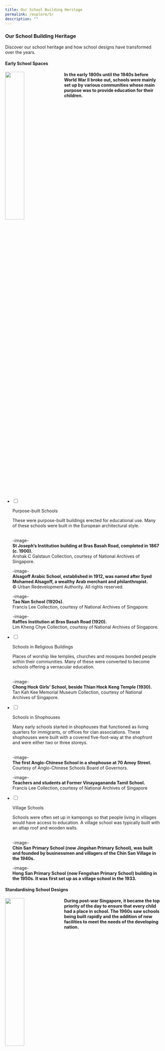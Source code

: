 ```yaml
---
title: Our School Building Heritage
permalink: /explore/5/
description: ""
---
```

### **Our School Building Heritage**
Discover our school heritage and how school designs have transformed over the years.

#### **Early School Spaces**

<img src="/images/schbuildingheritage.png" style="width:35%;margin-right:15px;" align = "left">
<b>In the early 1800s until the 1940s before World War II broke out, schools were mainly set up by various communities whose main purpose was to provide education for their children.</b>

<br clear="left">

<ul class="jekyllcodex_accordion">  
  
<li>  
  
<input type="checkbox" id="accordion1">  
  
<label for="accordion1">Purpose-built Schools</label>  
  
<div>  
  
<p>
These were purpose-built buildings erected for educational use. Many of these schools were built in the European architectural style.<br><br>
	
-image-<br>
<b>St Joseph’s Institution building at Bras Basah Road, completed in 1867 (c. 1900).</b><br>Arshak C Galstaun Collection, courtesy of National Archives of Singapore.
	
-image-<br>
<b>Alsagoff Arabic School, established in 1912, was named after Syed Mohamed Alsagoff, a wealthy Arab merchant and philanthropist.</b><br>© Urban Redevelopment Authority. All rights reserved.
	
-image-<br>
<b>Tao Nan School (1920s).</b><br>Francis Lee Collection, courtesy of National Archives of Singapore.
	
-image-<br>
<b>Raffles Institution at Bras Basah Road (1920).</b><br>Lim Kheng Chye Collection, courtesy of National Archives of Singapore.

</p>  
  
</div>  
  
</li>  
<li>  
  
<input type="checkbox" id="accordion2">  
  
<label for="accordion2">Schools in Religious Buildings</label>  
  
<div>  
  
<p>
Places of worship like temples, churches and mosques bonded people within their communities. Many of these were converted to become schools offering a vernacular education.<br><br>

-image-<br>
<b>Chong Hock Girls’ School, beside Thian Hock Keng Temple (1930).</b><br>Tan Kah Kee Memorial Museum Collection, courtesy of National Archives of Singapore.
	
</p>  
  
</div>  
  
</li>  
  
<li>  
  
<input type="checkbox" id="accordion3">  
  
<label for="accordion3">Schools in Shophouses</label>  
  
<div>  
  
<p>
Many early schools started in shophouses that functioned as living quarters for immigrants, or offices for clan associations. These shophouses were built with a covered five-foot-way at the shopfront and were either two or three storeys.<br><br>
	
-image-<br>	
<b>The first Anglo-Chinese School in a shophouse at 70 Amoy Street.</b><br>Courtesy of Anglo-Chinese Schools Board of Governors.
	
-image-<br>
<b>Teachers and students at Former Vinayagananda Tamil School.</b><br>
Francis Lee Collection, courtesy of National Archives of Singapore
  
</p>  
  
</div>  
  
</li>  
	
<li>  
  
<input type="checkbox" id="accordion4">  
  
<label for="accordion4">Village Schools</label>  
  
<div>  
  
<p>
Schools were often set up in kampongs so that people living in villages would have access to education. A village school was typically built with an attap roof and wooden walls.<br><br>
	
-image-<br>	
<b>Chin San Primary School (now Jingshan Primary School), was built and founded by businessmen and villagers of the Chin San Village in the 1940s.</b>
	
-image-<br>
<b>Hong San Primary School (now Fengshan Primary School) building in the 1950s. It was first set up as a village school in the 1933.</b>

</p>  
  
</div>  
  
</li>  	
  
</ul>

#### **Standardising School Designs**

<img src="/images/schbuildingheritage1.png" style="width:35%;margin-right:15px;" align = "left">
<b>During post-war Singapore, it became the top priority of the day to ensure that every child had a place in school. The 1960s saw schools being built rapidly and the addition of new facilities to meet the needs of the developing nation.</b>

<br clear="left">

<ul class="jekyllcodex_accordion">  
  
<li>  
  
<input type="checkbox" id="accordion5">  
  
<label for="accordion5">Multi-Storey Schools</label>  
  
<div>  
  
<p>
Under the 1947 Ten-Year Programme, five standard school designs were created. This included multi-storey school buildings which were proposed to maximise land space. By building upwards, schools were able to increase student enrolment and accommodate more facilities.<br><br>

-image-<br>
<b>One of the school designs during the 1950s.</b><br>Ministry of Information and the Arts Collection, courtesy of National Archives of Singapore.

-image-<br>
<b>A three-storey primary school by Public Works Department (1955).</b><br>Public Works Department Collection, courtesy of National Archives of Singapore.

-image-<br>
<b>A four-storey school building with a playing field (1958).</b><br>
Ministry of Information and the Arts Collection, courtesy of National Archives of Singapore.

</p>  
  
</div>  
  
</li>  
<li>  
  
<input type="checkbox" id="accordion6">  
  
<label for="accordion6">Technical Schools</label>  
  
<div>  
  
<p>
As the nation shifted its focus towards technical and science education, technical schools were built and facilities were expanded to accommodate the curriculum. Science laboratories, metal and carpentry workshops and home economic rooms became standard features in schools. 

-image-<br>
<b>Metal workshop of Serangoon Secondary Technical School and Thomson Primary Technical School (1964).</b><br>
Ministry of Information and the Arts Collection, courtesy of National Archives of Singapore.

-image-<br>
<b>Home economics room of Serangoon Secondary Technical School and Thomson Primary Technical School (1964).</b><br>
Ministry of Information and the Arts Collection, courtesy of National Archives of Singapore.

-image-<br>	
<b>Students at the science laboratory of Upper Serangoon Technical School (1966).</b><br>Ministry of Information and the Arts Collection, courtesy of National Archives of Singapore.

-image-<br>	
<b>Technical workshop at Kim Seng Technical School (1966).</b><br>Ministry of Information and the Arts Collection, courtesy of National Archives of Singapore.
	
</p>  
  
</div>  
  
</li>  
  
<li>  
  
<input type="checkbox" id="accordion7">  
  
<label for="accordion7">Integrated Schools</label>  
  
<div>  
  
<p>
Integrated schools were created to foster bonding among students from two or more language streams. The typical design for primary schools was a four-storey H-shaped building. For secondary schools, the design incorporated facilities for academic, science and technical education.
	
-image-<br>	
<b>Tanglin Integrated Primary School with the typical H-shaped design (1964).</b><br>Ministry of Information and the Arts Collection, courtesy of National Archives of Singapore.
	
-image-<br>
<b>Technical facilities at Serangoon Garden Integrated Secondary Technical School (1964).</b><br>Ministry of Information and the Arts Collection, courtesy of National Archives of Singapore.
	
-image-<br>
<b>Science laboratory of Tanglin Integrated Secondary Technical School (1966).</b><br>Ministry of Information and the Arts Collection, courtesy of National Archives of Singapore.
  
</p>  
  
</div>  
  
</li>  
  
</ul>

#### **Breaking the Mould**

<img src="/images/schbuildingheritage2.png" style="width:35%;margin-right:15px;" align = "left">
<b>With a growing population in the 1970s and 1980s, more schools were built in new housing estates. These schools sported new designs and were equipped with modern facilities. Over the years, many schools developed their own architectural identity.</b>

<br clear="left">

<ul class="jekyllcodex_accordion">  
  
<li>  
  
<input type="checkbox" id="accordion8">  
  
<label for="accordion8">Junior Colleges</label>  
  
<div>  
  
<p>
In 1969, the first junior college, National Junior College, was established. Every junior college was given a six-hectare plot of land and equipped with lecture theatres, audio-visual rooms, language and computer laboratories, multi-purpose halls as well as a host of sports facilities.

-image-<br>
<b>First junior college, National Junior College at Linden Drive (1968).</b><br><br>

-image-<br>
<b>Second government junior college, Temasek Junior College in 1976 with improvements made based on the first junior college.</b>

-image-<br>
<b>One of the seven junior colleges, Raffles Junior College in the early 1980s. This follows the success of the initial Junior College Building Programme in the 1970s.</b>

</p>  
  
</div>  
  
</li>  
<li>  
  
<input type="checkbox" id="accordion9">  
  
<label for="accordion9">'1980' Generation Schools</label>  
  
<div>  
  
<p>
New school designs sprang up in emerging housing estates. 12 different plans were introduced and each had a unique design identity. A common school design was a large sloping tiled roof and a steel space frame over a concourse.<br><br>

-image-<br>
<b>School design of the 1980s, featuring a sloping tiled roof as seen at Bedok Town Secondary School (1984).</b>

-image-<br>
<b>Radin Mas Primary School at Bukit Purmei Avenue.</b>

-image-<br>
<b>Jing Shan Primary School at Jalan Lempong with a cubist design for a visually distinctive look.</b>
	
</p>  
  
</div>  
  
</li>  
  
<li>  
  
<input type="checkbox" id="accordion10">  
  
<label for="accordion10">PRIME</label>  
  
<div>  
  
<p>
In 1999, MOE launched Programme for Rebuilding and Improving Existing Schools (PRIME) in line with the vision of ‘Thinking Schools, Learning Nation’. Schools constructed before 1997 would be upgraded or rebuilt in phases, to ensure a conducive environment for teaching and learning.<br><br>

-image-<br>	
<b>Bukit View Primary School after PRIME upgrading in 2001, with improved facilities such as a new classroom block and additional computer and science laboratories.</b>

-image-<br>	
<b>Fajar Secondary School with a new building frontage after PRIME upgrading.</b>

-image-<br>	
<b>Changkat Primary School at its present premise in 2004, after relocating from an external holding site due to PRIME.</b>
  
</p>  
  
</div>  
  
</li>  
	
<li>  
  
<input type="checkbox" id="accordion11">  
  
<label for="accordion11">FlexSI</label>  
  
<div>  
  
<p>
Complementing PRIME, Flexible School Infrastructure (FlexSI) framework was introduced in 2005 to give primary and secondary schools more control over their spaces. This provided school infrastructure with greater flexibility in teaching and learning.<br><br>

-image-<br>
<b>Many-In-One Room that can be converted for different learning activities.</b>

-image-<br>
<b>Modular furniture are used to facilitate large group lectures.</b>

-image-<br>
<b>External areas, such as an outdoor learning trail, is converted into a learning space for students.</b>

-image-<br>
<b>Outdoor amphitheatre at Fairfield Methodist Primary School supports the visual and performing arts.</b>
	
</p>  
  
</div>  
  
</li>
	
<li>  
  
<input type="checkbox" id="accordion12">  
  
<label for="accordion12">Indoor Sports Hall</label>  
  
<div>  
  
<p>
In 2006, MOE announced the provision of an indoor sports hall in schools to promote greater sports participation. Schools were able to vary the design of their sports hall to match students’ needs and construct different sports facilities indoors.<br><br>

-image-<br>	
<b>Unity Primary School has an indoor sports hall elevated over a court.</b>

-image-<br>	
<b>Fajar Secondary School’s newly renovated indoor sports hall.</b>

-image-<br>	
<b>CHIJ Secondary (Toa Payoh) has an indoor sports hall located on the roof level, above their multi-purpose hall.</b>
  
</p>  
  
</div>  
  
</li>  
	
<li>  
  
<input type="checkbox" id="accordion13">  
  
<label for="accordion13">MOE Kindergartens</label>  
  
<div>  
  
<p>
MOE also launched their first five pilot MOE Kindergartens in 2014 to provide affordable, quality pre-school education. Located within primary schools and community spaces, these schools are designed to provide purposeful spaces for learn and play.<br><br>

-image-<br>
<b>Inviting indoor spaces to support teaching and learning.</b>

-image-<br>
<b>Specially designed outdoor spaces to engage and excite children.</b>


	
  
</p>  
  
</div>  
  
</li>  	
	
</ul>